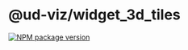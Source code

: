 # @ud-viz/widget_3d_tiles

[![NPM package version](https://badgen.net/npm/v/@ud-viz/widget_3d_tiles)](https://npmjs.com/package/@ud-viz/widget_3d_tiles)
